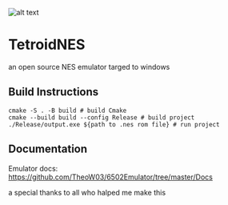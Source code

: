 ![alt text](image-2.png)

# TetroidNES

an open source NES emulator
targed to windows 

## Build Instructions

```SH
cmake -S . -B build # build Cmake
cmake --build build --config Release # build project
./Release/output.exe ${path to .nes rom file} # run project
```

## Documentation

Emulator docs: https://github.com/TheoW03/6502Emulator/tree/master/Docs

a special thanks to all who halped me make this 